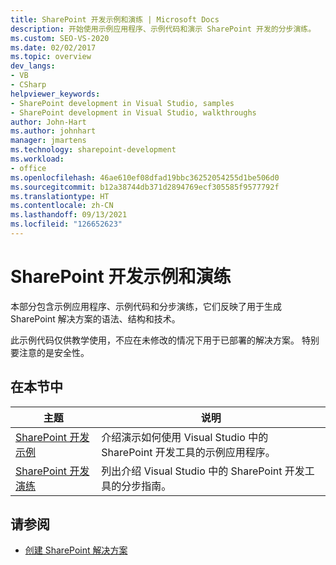 ```yaml
---
title: SharePoint 开发示例和演练 | Microsoft Docs
description: 开始使用示例应用程序、示例代码和演示 SharePoint 开发的分步演练。
ms.custom: SEO-VS-2020
ms.date: 02/02/2017
ms.topic: overview
dev_langs:
- VB
- CSharp
helpviewer_keywords:
- SharePoint development in Visual Studio, samples
- SharePoint development in Visual Studio, walkthroughs
author: John-Hart
ms.author: johnhart
manager: jmartens
ms.technology: sharepoint-development
ms.workload:
- office
ms.openlocfilehash: 46ae610ef08dfad19bbc36252054255d1be506d0
ms.sourcegitcommit: b12a38744db371d2894769ecf305585f9577792f
ms.translationtype: HT
ms.contentlocale: zh-CN
ms.lasthandoff: 09/13/2021
ms.locfileid: "126652623"
---
```

# <a name="sharepoint-development-samples-and-walkthroughs"></a>SharePoint 开发示例和演练
  本部分包含示例应用程序、示例代码和分步演练，它们反映了用于生成 SharePoint 解决方案的语法、结构和技术。

 此示例代码仅供教学使用，不应在未修改的情况下用于已部署的解决方案。 特别要注意的是安全性。

## <a name="in-this-section"></a>在本节中

|主题|说明|
|-----------|-----------------|
|[SharePoint 开发示例](../sharepoint/sharepoint-development-samples.md)|介绍演示如何使用 Visual Studio 中的 SharePoint 开发工具的示例应用程序。|
|[SharePoint 开发演练](../sharepoint/sharepoint-development-walkthroughs.md)|列出介绍 Visual Studio 中的 SharePoint 开发工具的分步指南。|

## <a name="see-also"></a>请参阅
- [创建 SharePoint 解决方案](../sharepoint/create-sharepoint-solutions.md)
